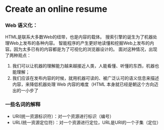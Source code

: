 # Create an online resume
### Web 语义化：
HTML是联系大多数Web的纽带，也是内容的载体。
搜索引擎的诞生为了机器处理Web上发布的各种内容。
智能程序的产生更好地读懂和挖掘Web上发布的内容。因为太多已有的内容都是为了可视化的浏览器设计的。
面对这种情况，出现了两种观点：
1. 我们可以让机器的理解能力越来越接近人类，人能看懂、听懂的东西，机器也能理解；
2. 我们应该在发布内容的时候，就用机器可读的、被广泛认可的语义信息来描述内容，来降低机器处理 Web 内容的难度（HTML 本身就已经是朝这个方向迈出的一小步了

### 一些名词的解释
* URI(统一资源标识符）：对一个资源进行标识（编号）
* URL(统一资源定位符）：对一个资源进行定位，URL是URI的一个子集（定位）
